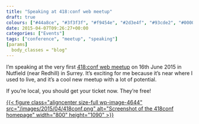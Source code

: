 ```yaml
---
title: "Speaking at 418:conf web meetup"
draft: true
colours: ["#44a8ce", "#3f3f3f", "#f9454e", "#2d3e4f", "#93cde2", "#000000", "#f64753"]
date: 2015-04-07T09:26:27+00:00
categories: ["Events"]
tags: ["conference", "meetup", "speaking"]
[params]
  body_classes = "blog"
---
```


I’m speaking at the very first [418:conf web meetup](http://418conf.co.uk) on 16th June 2015 in Nutfield (near Redhill) in Surrey. It’s exciting for me because it’s near where I used to live, and it’s a cool new meetup with a lot of potential.

If you’re local, you should get your ticket now. They’re free!

[{{< figure class="aligncenter size-full wp-image-4644" src="/images/2015/04/418conf.png" alt="Screenshot of the 418conf homepage" width="800" height="1090" >}}](http://418conf.co.uk)

